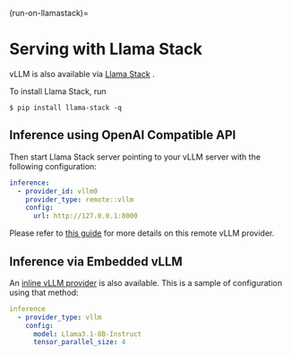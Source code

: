 (run-on-llamastack)=

# Serving with Llama Stack

vLLM is also available via [Llama Stack](https://github.com/meta-llama/llama-stack) .

To install Llama Stack, run

```console
$ pip install llama-stack -q
```

## Inference using OpenAI Compatible API

Then start Llama Stack server pointing to your vLLM server with the following configuration:

```yaml
inference:
  - provider_id: vllm0
    provider_type: remote::vllm
    config:
      url: http://127.0.0.1:8000
```

Please refer to [this guide](https://github.com/meta-llama/llama-stack/blob/main/docs/source/getting_started/distributions/self_hosted_distro/remote_vllm.md) for more details on this remote vLLM provider.

## Inference via Embedded vLLM

An [inline vLLM provider](https://github.com/meta-llama/llama-stack/tree/main/llama_stack/providers/inline/inference/vllm)
is also available. This is a sample of configuration using that method:

```yaml
inference
  - provider_type: vllm
    config:
      model: Llama3.1-8B-Instruct
      tensor_parallel_size: 4
```
